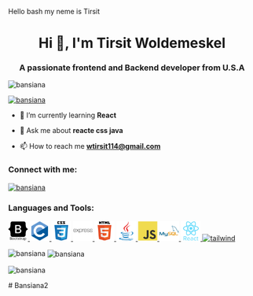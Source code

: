 Hello bash my neme is Tirsit

<h1 align="center">Hi 👋, I'm Tirsit Woldemeskel</h1>

<h3 align="center">A passionate frontend and Backend developer from U.S.A</h3>

<p align="left"> <img src="https://komarev.com/ghpvc/?username=bansiana&label=Profile%20views&color=0e75b6&style=flat" alt="bansiana" /> </p>

<p align="left"> <a href="https://twitter.com/bansiana" target="blank"><img src="https://img.shields.io/twitter/follow/bansiana?logo=twitter&style=for-the-badge" alt="bansiana" /></a> </p>

- 🌱 I’m currently learning **React**

- 💬 Ask me about **reacte css java**

- 📫 How to reach me **wtirsit114@gmail.com**

<h3 align="left">Connect with me:</h3>
<p align="left">
<a href="https://twitter.com/bansiana" target="blank"><img align="center" src="https://raw.githubusercontent.com/rahuldkjain/github-profile-readme-generator/master/src/images/icons/Social/twitter.svg" alt="bansiana" height="30" width="40" /></a>
</p>

<h3 align="left">Languages and Tools:</h3>
<p align="left"> <a href="https://getbootstrap.com" target="_blank" rel="noreferrer"> <img src="https://raw.githubusercontent.com/devicons/devicon/master/icons/bootstrap/bootstrap-plain-wordmark.svg" alt="bootstrap" width="40" height="40"/> </a> <a href="https://www.cprogramming.com/" target="_blank" rel="noreferrer"> <img src="https://raw.githubusercontent.com/devicons/devicon/master/icons/c/c-original.svg" alt="c" width="40" height="40"/> </a> <a href="https://www.w3schools.com/css/" target="_blank" rel="noreferrer"> <img src="https://raw.githubusercontent.com/devicons/devicon/master/icons/css3/css3-original-wordmark.svg" alt="css3" width="40" height="40"/> </a> <a href="https://expressjs.com" target="_blank" rel="noreferrer"> <img src="https://raw.githubusercontent.com/devicons/devicon/master/icons/express/express-original-wordmark.svg" alt="express" width="40" height="40"/> </a> <a href="https://www.w3.org/html/" target="_blank" rel="noreferrer"> <img src="https://raw.githubusercontent.com/devicons/devicon/master/icons/html5/html5-original-wordmark.svg" alt="html5" width="40" height="40"/> </a> <a href="https://www.java.com" target="_blank" rel="noreferrer"> <img src="https://raw.githubusercontent.com/devicons/devicon/master/icons/java/java-original.svg" alt="java" width="40" height="40"/> </a> <a href="https://developer.mozilla.org/en-US/docs/Web/JavaScript" target="_blank" rel="noreferrer"> <img src="https://raw.githubusercontent.com/devicons/devicon/master/icons/javascript/javascript-original.svg" alt="javascript" width="40" height="40"/> </a> <a href="https://www.mysql.com/" target="_blank" rel="noreferrer"> <img src="https://raw.githubusercontent.com/devicons/devicon/master/icons/mysql/mysql-original-wordmark.svg" alt="mysql" width="40" height="40"/> </a> <a href="https://reactjs.org/" target="_blank" rel="noreferrer"> <img src="https://raw.githubusercontent.com/devicons/devicon/master/icons/react/react-original-wordmark.svg" alt="react" width="40" height="40"/> </a> <a href="https://tailwindcss.com/" target="_blank" rel="noreferrer"> <img src="https://www.vectorlogo.zone/logos/tailwindcss/tailwindcss-icon.svg" alt="tailwind" width="40" height="40"/> </a> </p>

<p><img align="left" src="https://github-readme-stats.vercel.app/api/top-langs?username=bansiana&show_icons=true&locale=en&layout=compact" alt="bansiana" /></p>

<p>&nbsp;<img align="center" src="https://github-readme-stats.vercel.app/api?username=bansiana&show_icons=true&locale=en" alt="bansiana" /></p>

<p><img align="center" src="https://github-readme-streak-stats.herokuapp.com/?user=bansiana&" alt="bansiana" /></p>
# Bansiana2
